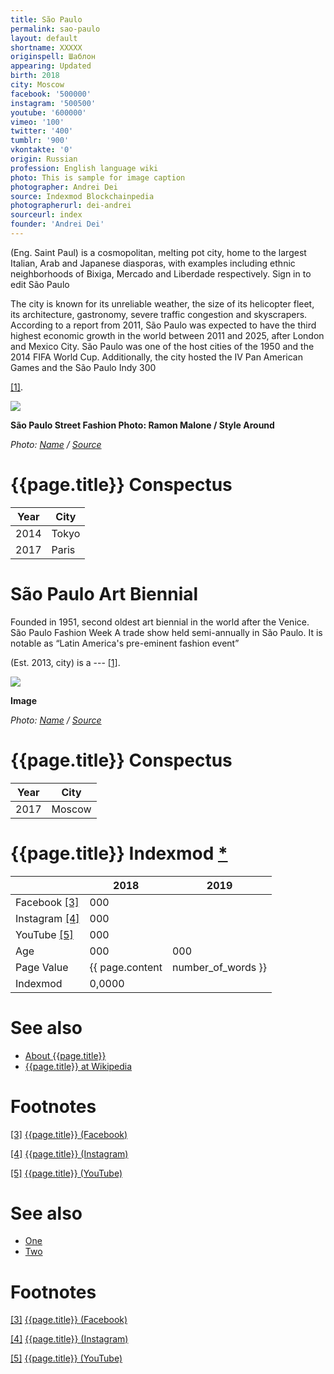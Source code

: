 ```yaml
---
title: São Paulo
permalink: sao-paulo
layout: default
shortname: XXXXX
originspell: Шаблон
appearing: Updated
birth: 2018
city: Moscow
facebook: '500000'
instagram: '500500'
youtube: '600000'
vimeo: '100'
twitter: '400'
tumblr: '900'
vkontakte: '0'
origin: Russian
profession: English language wiki
photo: This is sample for image caption
photographer: Andrei Dei
source: Indexmod Blockchainpedia
photographerurl: dei-andrei
sourceurl: index
founder: 'Andrei Dei'
---
```


(Eng. Saint Paul) is a cosmopolitan, melting pot city, home to the largest Italian, Arab and Japanese diasporas, with examples including ethnic neighborhoods of Bixiga, Mercado and Liberdade respectively. Sign in to edit São Paulo

The city is known for its unreliable weather, the size of its helicopter fleet, its architecture, gastronomy, severe traffic congestion and skyscrapers. According to a report from 2011, São Paulo was expected to have the third highest economic growth in the world between 2011 and 2025, after London and Mexico City. São Paulo was one of the host cities of the 1950 and the 2014 FIFA World Cup. Additionally, the city hosted the IV Pan American Games and the São Paulo Indy 300

<span id="a1">[\[1\]](#f1)</span>.

![](/encyclopedia/images/image-name.jpg)

**São Paulo Street Fashion
Photo: Ramon Malone / Style Around**

*Photo: [Name](index) / [Source](index)*

# {{page.title}} Conspectus

|Year|City|
|-|-|
|2014|Tokyo|
|2017|Paris|

# São Paulo Art Biennial

Founded in 1951, second oldest art biennial in the world after the Venice.
São Paulo Fashion Week
A trade show held semi-annually in São Paulo. It is notable as “Latin America's pre-eminent fashion event”

(Est. 2013, city) is a --- <span id="a1">[\[1\]](#f1)</span>.

![](/encyclopedia/images/{{page.permalink}}.jpg)

**Image**

*Photo: [Name](index) / [Source](index)*

# {{page.title}} Conspectus

|Year|City|
|-|-|
|2017|Moscow|

# {{page.title}} Indexmod [*](indexmod)

||2018|2019|
|-|-|-|
|Facebook <span id="a3">[\[3\]](#f3)</span>|000||
|Instagram <span id="a4">[\[4\]](#f4)</span>|000||
|YouTube <span id="a5">[\[5\]](#f5)</span>|000||
|Age|000|000|
|Page Value|{{ page.content | number_of_words }}||
|Indexmod|0,0000||

# See also

+ [About {{page.title}}](index)
+ [{{page.title}} at Wikipedia](index)

# Footnotes

[[3]](#a3) <span id="f3"></span> [{{page.title}} (Facebook)](index)

[[4]](#a4) <span id="f4"></span> [{{page.title}} (Instagram)](index)

[[5]](#a5) <span id="f5"></span> [{{page.title}} (YouTube)](index)


# See also

+ [One](index)
+ [Two](index)

# Footnotes

[[3]](#a3) <span id="f3"></span> [{{page.title}} (Facebook)](index)

[[4]](#a4) <span id="f4"></span> [{{page.title}} (Instagram)](index)

[[5]](#a5) <span id="f5"></span> [{{page.title}} (YouTube)](index)
